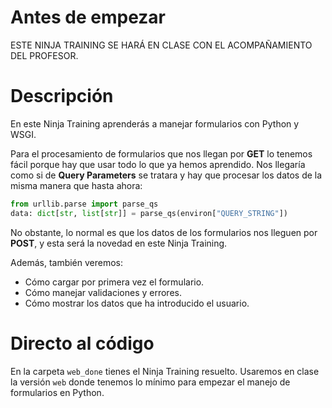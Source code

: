 # Antes de empezar
ESTE NINJA TRAINING SE HARÁ EN CLASE CON EL ACOMPAÑAMIENTO DEL PROFESOR.

# Descripción
En este Ninja Training aprenderás a manejar formularios con Python y WSGI.

Para el procesamiento de formularios que nos llegan por **GET** lo tenemos fácil porque hay que usar todo lo que ya hemos aprendido. Nos llegaría como si de **Query Parameters** se tratara y hay que procesar los datos de la misma manera que hasta ahora:

``` python
from urllib.parse import parse_qs
data: dict[str, list[str]] = parse_qs(environ["QUERY_STRING"])
```

No obstante, lo normal es que los datos de los formularios nos lleguen por **POST**, y esta será la novedad en este Ninja Training.

Además, también veremos:
- Cómo cargar por primera vez el formulario.
- Cómo manejar validaciones y errores.
- Cómo mostrar los datos que ha introducido el usuario.

# Directo al código
En la carpeta `web_done` tienes el Ninja Training resuelto. Usaremos en clase la versión `web` donde tenemos lo mínimo para empezar el manejo de formularios en Python.
